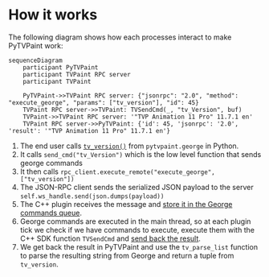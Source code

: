 # How it works

The following diagram shows how each processes interact to make PyTVPaint work:

```mermaid
sequenceDiagram
    participant PyTVPaint
    participant TVPaint RPC server
    participant TVPaint

    PyTVPaint->>TVPaint RPC server: {"jsonrpc": "2.0", "method": "execute_george", "params": ["tv_version"], "id": 45}
    TVPaint RPC server->>TVPaint: TVSendCmd(_, "tv_Version", buf)
    TVPaint->>TVPaint RPC server: '"TVP Animation 11 Pro" 11.7.1 en'
    TVPaint RPC server->>PyTVPaint: {'id': 45, 'jsonrpc': '2.0', 'result': '"TVP Animation 11 Pro" 11.7.1 en'}
```

1. The end user calls [`tv_version()`](../api/george/misc.md#pytvpaint.george.grg_base.tv_version) from `pytvpaint.george` in Python.
2. It calls `send_cmd("tv_Version")` which is the low level function that sends george commands
3. It then calls `rpc_client.execute_remote("execute_george", ["tv_version"])`
4. The JSON-RPC client sends the serialized JSON payload to the server `self.ws_handle.send(json.dumps(payload))`
5. The C++ plugin receives the message and [store it in the George commands queue](https://github.com/brunchstudio/tvpaint-rpc/blob/main/src/server.cpp#L59).
6. George commands are executed in the main thread, so at each plugin tick we check if we have commands to execute, execute them with the C++ SDK function `TVSendCmd` and [send back the result](https://github.com/brunchstudio/tvpaint-rpc/blob/main/src/main.cpp#L110).
7. We get back the result in PyTVPaint and use the `tv_parse_list` function to parse the resulting string from George and return a tuple from `tv_version`.
